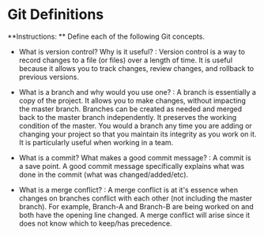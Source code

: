 # Git Definitions

**Instructions: ** Define each of the following Git concepts.

* What is version control?  Why is it useful? : Version control is a way to record changes to a file (or files) over a length of time. It is useful because it allows you to track changes, review changes, and  rollback to previous versions. 

* What is a branch and why would you use one? : A branch is essentially a copy of the project. It allows you to make changes, without impacting the master branch. Branches can be created as needed and merged back to the master branch independently. It preserves the working condition of the master. You would a branch any time you are adding or changing your project so that you maintain its integrity as you work on it. It is particularly useful when working in a team.

* What is a commit? What makes a good commit message? : A commit is a save point. A good commit message specifically explains what was done in the commit (what was changed/added/etc).

* What is a merge conflict? : A merge conflict is at it's essence when changes on branches conflict with each other (not including the master branch). For example, Branch-A and Branch-B are being worked on and both have the opening line changed. A merge conflict will arise since it does not know which to keep/has precedence. 